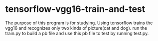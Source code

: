 # tensorflow-vgg16-train-and-test
The purpose of this program is for studying. Using tensorflow trains the vgg16 and recognizes only two kinds of picture(cat and dog).
run the train.py to build a pb file and use this pb file to test by running test.py.
